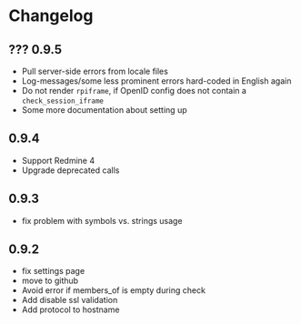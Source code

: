 # Changelog

## ??? 0.9.5
* Pull server-side errors from locale files
* Log-messages/some less prominent errors hard-coded in English again 
* Do not render `rpiframe`, if OpenID config does not contain a `check_session_iframe`
* Some more documentation about setting up

## 0.9.4
* Support Redmine 4
* Upgrade deprecated calls

## 0.9.3
* fix problem with symbols vs. strings usage

## 0.9.2
* fix settings page
* move to github
* Avoid error if members_of is empty during check
* Add disable ssl validation
* Add protocol to hostname
